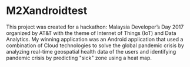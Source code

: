 # M2Xandroidtest
This project was created for a hackathon: Malaysia Developer’s Day 2017 organized by AT&T with the theme of Internet of Things (IoT) and Data Analytics. My winning application was an Android application that used a combination of Cloud technologies to solve the global pandemic crisis by analyzing real-time geospatial health data of the users and identifying pandemic crisis by predicting "sick" zone using a heat map.
